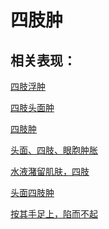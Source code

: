 # 四肢肿## 相关表现：[四肢浮肿](https://zuoye.gmzyh.com/search?key=四肢浮肿)[四肢头面肿](https://zuoye.gmzyh.com/search?key=四肢头面肿)[四肢肿](https://zuoye.gmzyh.com/search?key=四肢肿)[头面、四肢、眼胞肿胀](https://zuoye.gmzyh.com/search?key=头面、四肢、眼胞肿胀)[水液潴留肌肤，四肢](https://zuoye.gmzyh.com/search?key=水液潴留肌肤，四肢)[头面四肢肿](https://zuoye.gmzyh.com/search?key=头面四肢肿)[按其手足上，陷而不起](https://zuoye.gmzyh.com/search?key=按其手足上，陷而不起)